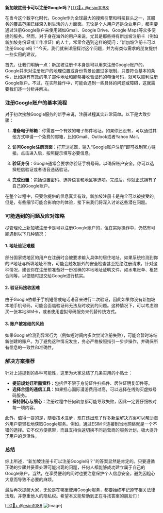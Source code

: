 **新加坡註冊卡可以注册Google吗？**[[TG💪+ @esim1088](https://t.me/s/esim1088)]

在当今这个数字化时代，Google作为全球最大的搜索引擎和科技巨头之一，其服务的覆盖范围已经深入到生活的方方面面。无论是个人用户还是企业用户，都需要通过注册Google账户来使用诸如Gmail、Google Drive、Google Maps等众多便捷的服务。然而，对于身在海外的用户来说，尤其是那些持有新加坡注册卡（例如新加坡身份证或工作准证）的人士，常常会遇到这样的疑问：“新加坡注册卡可以注册Google吗？”今天，我们就来详细探讨这个问题，并为有类似需求的朋友提供一些实用的建议。

首先，让我们明确一点：新加坡注册卡本身是可以用来注册Google账户的。Google并未对注册账户的地理位置或身份背景设置过多限制，只要符合基本的条件，比如拥有有效的电子邮件地址和能够接收验证码的电话号码，就可以顺利注册Google账户。不过，在实际操作中，可能会遇到一些具体的问题或障碍，这就需要我们逐一分析并解决。

### 注册Google账户的基本流程

对于初次接触Google服务的新手来说，注册过程其实非常简单。以下是大致步骤：

1. **准备电子邮箱**：你需要一个有效的电子邮件地址。如果你还没有，可以通过其他方式申请一个免费的邮箱，比如Gmail、Outlook或者Yahoo Mail。
   
2. **访问Google注册页面**：打开浏览器，输入“Google账户注册”即可找到官方链接。点击进入后，按照提示填写必要信息。

3. **验证身份**：Google通常会要求你验证手机号码，以确保账户安全。你可以选择短信验证或者语音通话验证。

4. **完成设置**：包括设置密码、选择语言和地区等选项。完成后，你就正式拥有了自己的Google账户。

在整个过程中，只要你提供的信息真实有效，新加坡注册卡是完全可以被接受的。但是，有些细节可能会影响你的体验，接下来我们将深入讨论这些潜在问题。

### 可能遇到的问题及应对策略

尽管理论上新加坡注册卡是可以注册Google账户的，但在实际操作中，仍然有可能遇到以下几种情况：

#### 1. 地址验证难题

部分国家或地区的用户在注册时会被要求输入具体的居住地址。如果系统检测到你的IP地址与所填地址不符，可能会触发额外的安全检查甚至拒绝注册请求。针对这种情况，建议你在注册前准备好一份准确的本地地址证明文件，如水电账单、租赁合同等，以便随时提交给Google进行核实。

#### 2. 验证码接收困难

由于Google依赖于手机短信或电话语音来进行二次验证，因此如果你没有新加坡本地手机号码，可能会面临验证码无法及时收到的问题。这种情况下，可以考虑购买一张本地SIM卡，或者使用虚拟号码服务来代替传统方式。

#### 3. 账户被冻结的风险

如果Google检测到异常行为（例如短时间内多次尝试注册失败），可能会暂时冻结新创建的账户。为了避免这种情况发生，务必严格按照指引一步步操作，并确保所有信息的一致性和准确性。

### 解决方案推荐

针对上述提到的各种可能性，这里为大家总结了几条实用的小贴士：

- **提前规划好所需资料**：包括但不限于身份证件扫描件、居住证明复印件等。
- **选择合适的通信工具**：如果担心国际漫游费用过高，可以选择在线购买虚拟号码服务。
- **保持耐心与细心**：注册过程中任何疏忽都可能导致失败，因此一定要仔细核对每一项内容。

此外，值得一提的是，随着技术进步，现在还出现了许多新型解决方案可以帮助海外用户更轻松地获取Google服务。例如，通过ESIM卡连接到当地网络就是一个不错的选择。它不仅方便携带，而且支持快速切换不同运营商的服务计划，极大提升了用户的灵活性。

### 总结

综上所述，“新加坡注册卡可以注册Google吗？”的答案显然是肯定的。只要遵循正确的步骤并妥善处理可能出现的问题，任何人都能够成功建立属于自己的Google账户。当然，在享受便利的同时也要注意保护个人信息安全，避免因粗心大意而导致不必要的麻烦。

最后再次提醒大家，无论是在哪里使用Google服务，都要始终牢记遵守相关法律法规，并尊重他人的隐私权。希望本文能帮助到正在寻找答案的朋友们！

[[TG💪+ @esim1088](https://t.me/s/esim1088) ![Image](https://i.postimg.cc/4NQfJmqS/Snipaste-2025-05-13-00-14-12.png)]